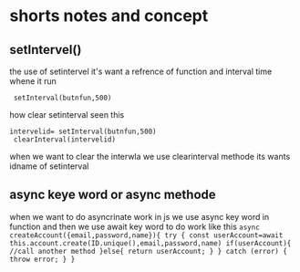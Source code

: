 # shorts notes and concept
## setIntervel()
the use of setintervel 
it's want a refrence of function and interval time whene it run 
```
 setInterval(butnfun,500)

```
how clear setinterval
seen this
 ```
 intervelid= setInterval(butnfun,500)
  clearInterval(intervelid)
 
 ```
 when we want to clear the interwla we use clearinterval methode its wants idname of setinterval 
## async keye word or async methode
when we want to do asyncrinate work in js we use async key word in function and then we use await key word to do work like this
``
 async createAccount({email,password,name}){
        try {
          const userAccount=await this.account.create(ID.unique(),email,password,name)
          if(userAccount){
            //call another method
          }else{
            return userAccount;
          }
        } catch (error) {
            throw error;
        }
    }
``

